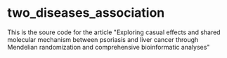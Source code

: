 # two_diseases_association
This is the soure code for the article "Exploring casual effects and shared molecular mechanism between psoriasis and liver cancer through Mendelian randomization and comprehensive bioinformatic analyses"
